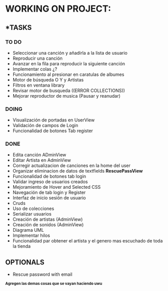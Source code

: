 # WORKING ON PROJECT:  
## ***TASKS**
### **TO DO**
- Seleccionar una canción y añadirla a la lista de usuario
- Reproducir una canción
- Avanzar en la fila para reproducir la siguiente canción
- Implementar colas ¿?
- Funcionamiento al presionar en caratulas de albumes 
- Motor de búsqueda O Y y Artistas
- Filtros en ventana library
- Revisar motor de busqueda ((ERROR COLLECTIONS))
- Mejorar reproductor de musica (Pausar y reanudar)




### DOING
- Visualización de portadas en UserView
- Validación de campos de Login
- Funcionalidad de botones Tab register
### DONE
- Edita canción ADminView
- Editar Artista en AdminView
- Corregir actualizacion de canciones en la home del user
- Organizar eliminacion de datos de textfields **RescuePassView**
- Funcionalidad de botones tab login
- Validar ingreso de usuarios creados
- Mejoramiento de Hover and Selected CSS
- Navegación de tab login y Register 
- Interfaz de inicio sesión de usuario
- Cruds
- Uso de colecciones
- Serializar usuarios
- Creación de artistas (AdminView)
- Creación de sonidos (AdminView)
- Diagrama UML
- Implementar hilos
- Funcionalidad par obtener el artista y el genero mas escuchado de toda la tienda


## OPTIONALS
- Rescue password with email

<sub>**Agregen las demas cosas que se vayan haciendo uwu**</sub>
